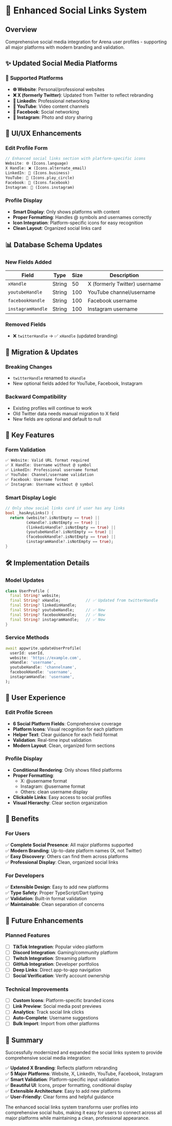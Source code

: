 # 🔗 Enhanced Social Links System

## Overview
Comprehensive social media integration for Arena user profiles - supporting all major platforms with modern branding and validation.

## ✨ **Updated Social Media Platforms**

### 📱 **Supported Platforms**
- **🌐 Website**: Personal/professional websites
- **❌ X (formerly Twitter)**: Updated from Twitter to reflect rebranding
- **💼 LinkedIn**: Professional networking
- **🎥 YouTube**: Video content channels
- **👥 Facebook**: Social networking
- **📸 Instagram**: Photo and story sharing

## 🎨 **UI/UX Enhancements**

### **Edit Profile Form**
```dart
// Enhanced social links section with platform-specific icons
Website: 🌐 (Icons.language)
X Handle: ❌ (Icons.alternate_email) 
LinkedIn: 💼 (Icons.business)
YouTube: 🎥 (Icons.play_circle)
Facebook: 👥 (Icons.facebook) 
Instagram: 📸 (Icons.instagram)
```

### **Profile Display**
- **Smart Display**: Only shows platforms with content
- **Proper Formatting**: Handles @ symbols and usernames correctly
- **Icon Integration**: Platform-specific icons for easy recognition
- **Clean Layout**: Organized social links card

## 📊 **Database Schema Updates**

### **New Fields Added**
| Field | Type | Size | Description |
|-------|------|------|-------------|
| `xHandle` | String | 50 | X (formerly Twitter) username |
| `youtubeHandle` | String | 100 | YouTube channel/username |
| `facebookHandle` | String | 100 | Facebook username |
| `instagramHandle` | String | 100 | Instagram username |

### **Removed Fields**
- ❌ `twitterHandle` → ✅ `xHandle` (updated branding)

## 🔄 **Migration & Updates**

### **Breaking Changes**
- `twitterHandle` renamed to `xHandle`
- New optional fields added for YouTube, Facebook, Instagram

### **Backward Compatibility**
- Existing profiles will continue to work
- Old Twitter data needs manual migration to X field
- New fields are optional and default to null

## 🎯 **Key Features**

### **Form Validation**
```dart
✅ Website: Valid URL format required
✅ X Handle: Username without @ symbol  
✅ LinkedIn: Professional username format
✅ YouTube: Channel/username validation
✅ Facebook: Username format
✅ Instagram: Username without @ symbol
```

### **Smart Display Logic**
```dart
// Only show social links card if user has any links
bool _hasAnyLinks() {
  return (website?.isNotEmpty == true) ||
         (xHandle?.isNotEmpty == true) ||
         (linkedinHandle?.isNotEmpty == true) ||
         (youtubeHandle?.isNotEmpty == true) ||
         (facebookHandle?.isNotEmpty == true) ||
         (instagramHandle?.isNotEmpty == true);
}
```

## 🛠️ **Implementation Details**

### **Model Updates**
```dart
class UserProfile {
  final String? website;
  final String? xHandle;           // ✅ Updated from twitterHandle
  final String? linkedinHandle;
  final String? youtubeHandle;     // ✅ New
  final String? facebookHandle;    // ✅ New
  final String? instagramHandle;   // ✅ New
}
```

### **Service Methods**
```dart
await appwrite.updateUserProfile(
  userId: userId,
  website: 'https://example.com',
  xHandle: 'username',
  youtubeHandle: 'channelname',
  facebookHandle: 'username',
  instagramHandle: 'username',
);
```

## 📱 **User Experience**

### **Edit Profile Screen**
- **6 Social Platform Fields**: Comprehensive coverage
- **Platform Icons**: Visual recognition for each platform
- **Helper Text**: Clear guidance for each field format
- **Validation**: Real-time input validation
- **Modern Layout**: Clean, organized form sections

### **Profile Display**
- **Conditional Rendering**: Only shows filled platforms
- **Proper Formatting**: 
  - X: @username format
  - Instagram: @username format  
  - Others: clean username display
- **Clickable Links**: Easy access to social profiles
- **Visual Hierarchy**: Clear section organization

## 🌟 **Benefits**

### **For Users**
✅ **Complete Social Presence**: All major platforms supported  
✅ **Modern Branding**: Up-to-date platform names (X, not Twitter)  
✅ **Easy Discovery**: Others can find them across platforms  
✅ **Professional Display**: Clean, organized social links  

### **For Developers**
✅ **Extensible Design**: Easy to add new platforms  
✅ **Type Safety**: Proper TypeScript/Dart typing  
✅ **Validation**: Built-in format validation  
✅ **Maintainable**: Clean separation of concerns  

## 🔮 **Future Enhancements**

### **Planned Features**
- [ ] **TikTok Integration**: Popular video platform
- [ ] **Discord Integration**: Gaming/community platform
- [ ] **Twitch Integration**: Streaming platform
- [ ] **GitHub Integration**: Developer portfolios
- [ ] **Deep Links**: Direct app-to-app navigation
- [ ] **Social Verification**: Verify account ownership

### **Technical Improvements**
- [ ] **Custom Icons**: Platform-specific branded icons
- [ ] **Link Preview**: Social media post previews
- [ ] **Analytics**: Track social link clicks
- [ ] **Auto-Complete**: Username suggestions
- [ ] **Bulk Import**: Import from other platforms

## 🎉 **Summary**

Successfully modernized and expanded the social links system to provide comprehensive social media integration:

✅ **Updated X Branding**: Reflects platform rebranding  
✅ **5 Major Platforms**: Website, X, LinkedIn, YouTube, Facebook, Instagram  
✅ **Smart Validation**: Platform-specific input validation  
✅ **Beautiful UI**: Icons, proper formatting, conditional display  
✅ **Extensible Architecture**: Easy to add new platforms  
✅ **User-Friendly**: Clear forms and helpful guidance  

The enhanced social links system transforms user profiles into comprehensive social hubs, making it easy for users to connect across all major platforms while maintaining a clean, professional appearance. 